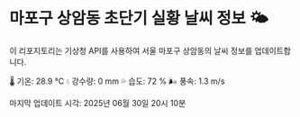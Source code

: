 
# 마포구 상암동 초단기 실황 날씨 정보 🌤️

이 리포지토리는 기상청 API를 사용하여 서울 마포구 상암동의 날씨 정보를 업데이트합니다. 

🌡️ 기온: 28.9 ℃
💧 강수량: 0 mm
💦 습도: 72 %
🌬️ 풍속: 1.3 m/s

마지막 업데이트 시각: 2025년 06월 30일 20시 10분    
